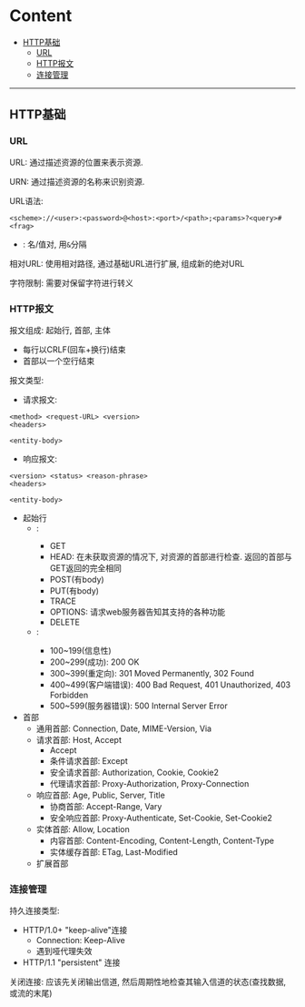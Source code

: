 # Content
- [HTTP基础](#HTTP基础)
  - [URL](#URL)
  - [HTTP报文](#HTTP报文)
  - [连接管理](#连接管理)
  
---
## HTTP基础
### URL
URL: 通过描述资源的位置来表示资源.

URN: 通过描述资源的名称来识别资源.

URL语法: 
```
<scheme>://<user>:<password>@<host>:<port>/<path>;<params>?<query>#<frag>
```
- <query>: 名/值对, 用`&`分隔

相对URL: 使用相对路径, 通过基础URL进行扩展, 组成新的绝对URL

字符限制: 需要对保留字符进行转义

### HTTP报文
报文组成: 起始行, 首部, 主体
- 每行以CRLF(回车+换行)结束
- 首部以一个空行结束

报文类型:
- 请求报文: 
```
<method> <request-URL> <version>
<headers>

<entity-body>
```
- 响应报文:
```
<version> <status> <reason-phrase>
<headers>

<entity-body>
```

- 起始行
  - <method>:
    - GET
    - HEAD: 在未获取资源的情况下, 对资源的首部进行检查. 返回的首部与GET返回的完全相同
    - POST(有body)
    - PUT(有body)
    - TRACE
    - OPTIONS: 请求web服务器告知其支持的各种功能
    - DELETE
  - <status>:
    - 100~199(信息性)
    - 200~299(成功): 200 OK
    - 300~399(重定向): 301 Moved Permanently, 302 Found
    - 400~499(客户端错误): 400 Bad Request, 401 Unauthorized, 403 Forbidden
    - 500~599(服务器错误): 500 Internal Server Error
- 首部
  - 通用首部: Connection, Date, MIME-Version, Via
  - 请求首部: Host, Accept
    - Accept
    - 条件请求首部: Except
    - 安全请求首部: Authorization, Cookie, Cookie2
    - 代理请求首部: Proxy-Authorization, Proxy-Connection
  - 响应首部: Age, Public, Server, Title
    - 协商首部: Accept-Range, Vary
    - 安全响应首部: Proxy-Authenticate, Set-Cookie, Set-Cookie2
  - 实体首部: Allow, Location
    - 内容首部: Content-Encoding, Content-Length, Content-Type
    - 实体缓存首部: ETag, Last-Modified
  - 扩展首部

### 连接管理
持久连接类型:
- HTTP/1.0+ "keep-alive"连接
  - Connection: Keep-Alive
  - 遇到哑代理失效
- HTTP/1.1 "persistent" 连接

关闭连接: 应该先关闭输出信道, 然后周期性地检查其输入信道的状态(查找数据, 或流的末尾)

